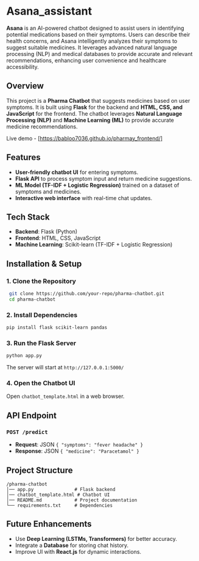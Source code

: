 # Asana_assistant
**Asana** is an AI-powered chatbot designed to assist users in identifying potential medications based on their symptoms. Users can describe their health concerns, and Asana intelligently analyzes their symptoms to suggest suitable medicines. It leverages advanced natural language processing (NLP) and medical databases to provide accurate and relevant recommendations, enhancing user convenience and healthcare accessibility.

## Overview
This project is a **Pharma Chatbot** that suggests medicines based on user symptoms. It is built using **Flask** for the backend and **HTML, CSS, and JavaScript** for the frontend. The chatbot leverages **Natural Language Processing (NLP)** and **Machine Learning (ML)** to provide accurate medicine recommendations.

Live demo - [https://babloo7036.github.io/pharmay_frontend/]

## Features
- **User-friendly chatbot UI** for entering symptoms.
- **Flask API** to process symptom input and return medicine suggestions.
- **ML Model (TF-IDF + Logistic Regression)** trained on a dataset of symptoms and medicines.
- **Interactive web interface** with real-time chat updates.

## Tech Stack
- **Backend**: Flask (Python)
- **Frontend**: HTML, CSS, JavaScript
- **Machine Learning**: Scikit-learn (TF-IDF + Logistic Regression)

## Installation & Setup
### 1. Clone the Repository
```sh
 git clone https://github.com/your-repo/pharma-chatbot.git
 cd pharma-chatbot
```

### 2. Install Dependencies
```sh
pip install flask scikit-learn pandas
```

### 3. Run the Flask Server
```sh
python app.py
```
The server will start at `http://127.0.0.1:5000/`

### 4. Open the Chatbot UI
Open `chatbot_template.html` in a web browser.

## API Endpoint
### `POST /predict`
- **Request**: JSON `{ "symptoms": "fever headache" }`
- **Response**: JSON `{ "medicine": "Paracetamol" }`

## Project Structure
```
/pharma-chatbot
│── app.py               # Flask backend
│── chatbot_template.html # Chatbot UI
│── README.md            # Project documentation
└── requirements.txt     # Dependencies
```

## Future Enhancements
- Use **Deep Learning (LSTMs, Transformers)** for better accuracy.
- Integrate a **Database** for storing chat history.
- Improve UI with **React.js** for dynamic interactions.


